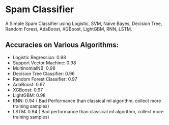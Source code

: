 # Spam Classifier
A Simple Spam Classifier using Logistic, SVM, Naive Bayes, Decision Tree, Random Forest, AdaBoost,  XGBoost, LightGBM, RNN, LSTM.

## Accuracies on Various Algorithms:
* Logistic Regression: 0.98
* Support Vector Machine: 0.98
* MultinomialNB: 0.98
* Decision Tree Classifier: 0.96
* Random Forest Classifier: 0.97
* AdaBoost: 0.97
* XGBoost: 0.97
* LightGBM: 0.98
* RNN: 0.94 ( Bad Performance than classical ml algorithm, collect more training samples)
* LSTM: 0.94 ( Bad performance than classical ml algorithm, collect more training samples)


